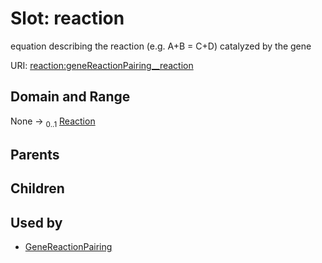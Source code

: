 
# Slot: reaction


equation describing the reaction (e.g. A+B = C+D) catalyzed by the gene

URI: [reaction:geneReactionPairing__reaction](http://w3id.org/ontogpt/reaction/geneReactionPairing__reaction)


## Domain and Range

None &#8594;  <sub>0..1</sub> [Reaction](Reaction.md)

## Parents


## Children


## Used by

 * [GeneReactionPairing](GeneReactionPairing.md)
